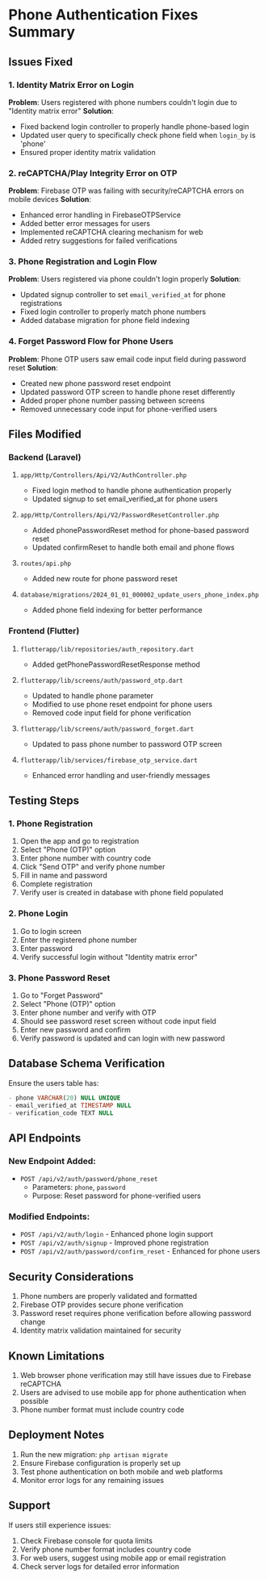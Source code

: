 # Phone Authentication Fixes Summary

## Issues Fixed

### 1. Identity Matrix Error on Login
**Problem**: Users registered with phone numbers couldn't login due to "Identity matrix error"
**Solution**: 
- Fixed backend login controller to properly handle phone-based login
- Updated user query to specifically check phone field when `login_by` is 'phone'
- Ensured proper identity matrix validation

### 2. reCAPTCHA/Play Integrity Error on OTP
**Problem**: Firebase OTP was failing with security/reCAPTCHA errors on mobile devices
**Solution**:
- Enhanced error handling in FirebaseOTPService
- Added better error messages for users
- Implemented reCAPTCHA clearing mechanism for web
- Added retry suggestions for failed verifications

### 3. Phone Registration and Login Flow
**Problem**: Users registered via phone couldn't login properly
**Solution**:
- Updated signup controller to set `email_verified_at` for phone registrations
- Fixed login controller to properly match phone numbers
- Added database migration for phone field indexing

### 4. Forget Password Flow for Phone Users
**Problem**: Phone OTP users saw email code input field during password reset
**Solution**:
- Created new phone password reset endpoint
- Updated password OTP screen to handle phone reset differently
- Added proper phone number passing between screens
- Removed unnecessary code input for phone-verified users

## Files Modified

### Backend (Laravel)
1. `app/Http/Controllers/Api/V2/AuthController.php`
   - Fixed login method to handle phone authentication properly
   - Updated signup to set email_verified_at for phone users

2. `app/Http/Controllers/Api/V2/PasswordResetController.php`
   - Added phonePasswordReset method for phone-based password reset
   - Updated confirmReset to handle both email and phone flows

3. `routes/api.php`
   - Added new route for phone password reset

4. `database/migrations/2024_01_01_000002_update_users_phone_index.php`
   - Added phone field indexing for better performance

### Frontend (Flutter)
1. `flutterapp/lib/repositories/auth_repository.dart`
   - Added getPhonePasswordResetResponse method

2. `flutterapp/lib/screens/auth/password_otp.dart`
   - Updated to handle phone parameter
   - Modified to use phone reset endpoint for phone users
   - Removed code input field for phone verification

3. `flutterapp/lib/screens/auth/password_forget.dart`
   - Updated to pass phone number to password OTP screen

4. `flutterapp/lib/services/firebase_otp_service.dart`
   - Enhanced error handling and user-friendly messages

## Testing Steps

### 1. Phone Registration
1. Open the app and go to registration
2. Select "Phone (OTP)" option
3. Enter phone number with country code
4. Click "Send OTP" and verify phone number
5. Fill in name and password
6. Complete registration
7. Verify user is created in database with phone field populated

### 2. Phone Login
1. Go to login screen
2. Enter the registered phone number
3. Enter password
4. Verify successful login without "Identity matrix error"

### 3. Phone Password Reset
1. Go to "Forget Password"
2. Select "Phone (OTP)" option
3. Enter phone number and verify with OTP
4. Should see password reset screen without code input field
5. Enter new password and confirm
6. Verify password is updated and can login with new password

## Database Schema Verification

Ensure the users table has:
```sql
- phone VARCHAR(20) NULL UNIQUE
- email_verified_at TIMESTAMP NULL
- verification_code TEXT NULL
```

## API Endpoints

### New Endpoint Added:
- `POST /api/v2/auth/password/phone_reset`
  - Parameters: `phone`, `password`
  - Purpose: Reset password for phone-verified users

### Modified Endpoints:
- `POST /api/v2/auth/login` - Enhanced phone login support
- `POST /api/v2/auth/signup` - Improved phone registration
- `POST /api/v2/auth/password/confirm_reset` - Enhanced for phone users

## Security Considerations

1. Phone numbers are properly validated and formatted
2. Firebase OTP provides secure phone verification
3. Password reset requires phone verification before allowing password change
4. Identity matrix validation maintained for security

## Known Limitations

1. Web browser phone verification may still have issues due to Firebase reCAPTCHA
2. Users are advised to use mobile app for phone authentication when possible
3. Phone number format must include country code

## Deployment Notes

1. Run the new migration: `php artisan migrate`
2. Ensure Firebase configuration is properly set up
3. Test phone authentication on both mobile and web platforms
4. Monitor error logs for any remaining issues

## Support

If users still experience issues:
1. Check Firebase console for quota limits
2. Verify phone number format includes country code
3. For web users, suggest using mobile app or email registration
4. Check server logs for detailed error information